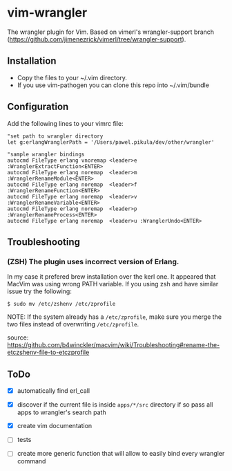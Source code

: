 # vim-wrangler

The wrangler plugin for Vim.
Based on vimerl's wrangler-support branch 
(https://github.com/jimenezrick/vimerl/tree/wrangler-support).

## Installation

* Copy the files to your ~/.vim directory.
* If you use vim-pathogen you can clone this repo into ~/.vim/bundle

## Configuration

Add the following lines to your vimrc file:

    "set path to wrangler directory
    let g:erlangWranglerPath = '/Users/pawel.pikula/dev/other/wrangler'

    "sample wrangler bindings
    autocmd FileType erlang vnoremap <leader>e :WranglerExtractFunction<ENTER>
    autocmd FileType erlang noremap  <leader>m :WranglerRenameModule<ENTER>
    autocmd FileType erlang noremap  <leader>f :WranglerRenameFunction<ENTER>
    autocmd FileType erlang noremap  <leader>v :WranglerRenameVariable<ENTER>
    autocmd FileType erlang noremap  <leader>p :WranglerRenameProcess<ENTER>
    autocmd FileType erlang noremap  <leader>u :WranglerUndo<ENTER>

## Troubleshooting

### (ZSH) The plugin uses incorrect version of Erlang.
In my case it prefered brew installation over the kerl one. It appeared that
MacVim was using wrong PATH variable. If you using zsh and have similar issue try
the following:

    $ sudo mv /etc/zshenv /etc/zprofile

NOTE: If the system already has a `/etc/zprofile`,
make sure you merge the two files instead of overwriting `/etc/zprofile`.

source:
https://github.com/b4winckler/macvim/wiki/Troubleshooting#rename-the-etczshenv-file-to-etczprofile

## ToDo

- [x] automatically find erl_call
- [x] discover if the current file is inside `apps/*/src` directory if so pass all apps to wrangler's search path
- [x] create vim documentation
- [ ] tests
- [ ] create more generic function that will allow to easily bind every wrangler command


